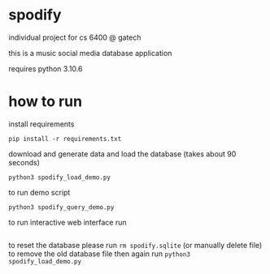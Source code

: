 # spodify

individual project for cs 6400 @ gatech

this is a music social media database application

requires python 3.10.6

# how to run

install requirements

```
pip install -r requirements.txt
```

download and generate data and load the database (takes about 90 seconds)

```
python3 spodify_load_demo.py
```



to run demo script

```
python3 spodify_query_demo.py
```

to run interactive web interface run 

```python3 flaskapp.py
```


to reset the database please run ```rm spodify.sqlite``` (or manually delete file) to remove the old database file then again run ```python3 spodify_load_demo.py```